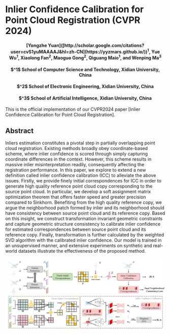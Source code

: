 # Inlier Confidence Calibration for Point Cloud Registration (CVPR 2024)

<h4 align = "center">[Yongzhe Yuan]([http://scholar.google.com/citations?user=cvS1yuMAAAAJ&hl=zh-CN](https://yyzmars.github.io/))<sup>1</sup>, Yue Wu<sup>1</sup>, Xiaolong Fan<sup>2</sup>, Maoguo Gong<sup>2</sup>, Qiguang Maio<sup>1</sup>, and Wenping Ma<sup>3</sup></h4>
<h4 align = "center"> $^1$ School of Computer Science and Technology, Xidian University, China</center></h4>
<h4 align = "center"> $^2$ School of Electronic Engineering, Xidian University, China</h4>
<h4 align = "center"> $^3$ School of Artificial Intelligence, Xidian University, China</h4>
                     
                       
This is the official implementation of our CVPR2024 paper [Inlier Confidence Calibration for Point Cloud Registration].


## Abstract
Inliers estimation constitutes a pivotal step in partially overlapping point cloud registration. Existing methods broadly obey coordinate-based scheme, where inlier confidence is scored through simply capturing coordinate differences in the context. However, this scheme results in massive inlier misinterpretation readily, consequently affecting the registration performance. In this paper, we explore to extend a new definition called inlier confidence calibration (ICC) to alleviate the above issues. Firstly, we provide finely initial correspondences for ICC in order to generate high quality reference point cloud copy corresponding to the source point cloud. In particular, we develop a soft assignment matrix optimization theorem that offers faster speed and greater precision compared to Sinkhorn. Benefiting from the high quality reference copy, we argue the neighborhood patch formed by inlier and its neighborhood should have consistency between source point cloud and its reference copy. Based on this insight, we construct transformation invariant geometric constraints and capture geometric structure consistency to calibrate inlier confidence for estimated correspondences between source point cloud and its reference copy. Finally, transformation is further calculated by the weighted SVD algorithm with the calibrated inlier confidence. Our model is trained in an unsupervised manner, and extensive experiments on synthetic and real-world datasets illustrate the effectiveness of the proposed method. 

![image](./assets/framework-ICC.jpg)
